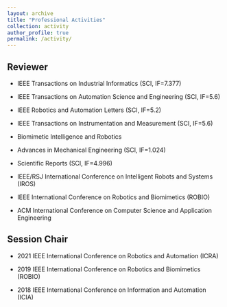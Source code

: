 ```yaml
---
layout: archive
title: "Professional Activities"
collection: activity
author_profile: true
permalink: /activity/ 
---
```


<h2>Reviewer</h2>

* IEEE Transactions on Industrial Informatics (SCI, IF=7.377)
  
* IEEE Transactions on Automation Science and Engineering (SCI, IF=5.6)

* IEEE Robotics and Automation Letters (SCI, IF=5.2)

* IEEE Transactions on Instrumentation and Measurement (SCI, IF=5.6)

* Biomimetic Intelligence and Robotics

* Advances in Mechanical Engineering (SCI, IF=1.024)

* Scientific Reports (SCI, IF=4.996)

* IEEE/RSJ International Conference on Intelligent Robots and Systems (IROS)

* IEEE International Conference on Robotics and Biomimetics (ROBIO)

* ACM International Conference on Computer Science and Application Engineering

<h2>Session Chair</h2>

* 2021 IEEE International Conference on Robotics and Automation  (ICRA) 

* 2019 IEEE International Conference on Robotics and Biomimetics (ROBIO)

* 2018 IEEE International Conference on Information and Automation (ICIA)
